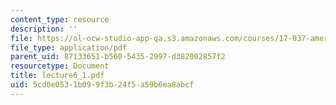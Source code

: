 ```yaml
---
content_type: resource
description: ''
file: https://ol-ocw-studio-app-qa.s3.amazonaws.com/courses/17-037-american-political-thought-spring-2004/5cd0e0531b099f3b24f5a59b6ea8abcf_lecture6_1.pdf
file_type: application/pdf
parent_uid: 87133651-b560-5435-2997-d382002857f2
resourcetype: Document
title: lecture6_1.pdf
uid: 5cd0e053-1b09-9f3b-24f5-a59b6ea8abcf
---
```

